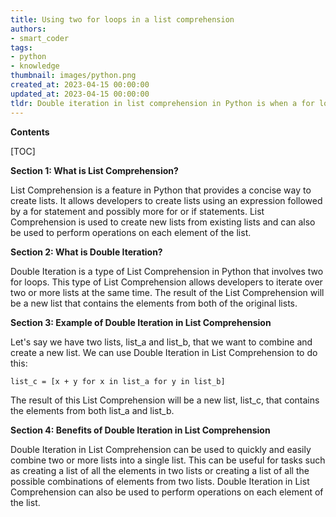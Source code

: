 ```yaml
---
title: Using two for loops in a list comprehension
authors:
- smart_coder
tags:
- python
- knowledge
thumbnail: images/python.png
created_at: 2023-04-15 00:00:00
updated_at: 2023-04-15 00:00:00
tldr: Double iteration in list comprehension in Python is when a for loop is nested within another for loop in a list comprehension.
---
```


**Contents**

[TOC]

**Section 1: What is List Comprehension?**

List Comprehension is a feature in Python that provides a concise way to create lists. It allows developers to create lists using an expression followed by a for statement and possibly more for or if statements. List Comprehension is used to create new lists from existing lists and can also be used to perform operations on each element of the list.

**Section 2: What is Double Iteration?**

Double Iteration is a type of List Comprehension in Python that involves two for loops. This type of List Comprehension allows developers to iterate over two or more lists at the same time. The result of the List Comprehension will be a new list that contains the elements from both of the original lists.

**Section 3: Example of Double Iteration in List Comprehension**

Let's say we have two lists, list_a and list_b, that we want to combine and create a new list. We can use Double Iteration in List Comprehension to do this:

```
list_c = [x + y for x in list_a for y in list_b]
```

The result of this List Comprehension will be a new list, list_c, that contains the elements from both list_a and list_b.

**Section 4: Benefits of Double Iteration in List Comprehension**

Double Iteration in List Comprehension can be used to quickly and easily combine two or more lists into a single list. This can be useful for tasks such as creating a list of all the elements in two lists or creating a list of all the possible combinations of elements from two lists. Double Iteration in List Comprehension can also be used to perform operations on each element of the list.
